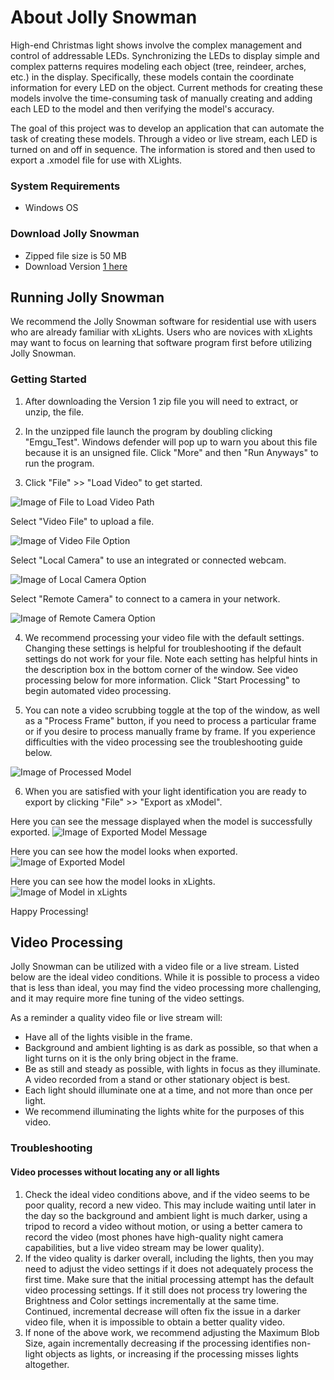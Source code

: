 # About Jolly Snowman

High-end Christmas light shows involve the complex management and control of addressable LEDs. Synchronizing the LEDs to display simple and complex patterns requires modeling each object (tree, reindeer, arches, etc.) in the display. Specifically, these models contain the coordinate information for every LED on the object. Current methods for creating these models involve the time-consuming task of manually creating and adding each LED to the model and then verifying the model's accuracy.

The goal of this project was to develop an application that can automate the task of creating these models. Through a video or live stream, each LED is turned on and off in sequence. The information is stored and then used to export a .xmodel file for use with XLights.

### System Requirements

- Windows OS

### Download Jolly Snowman

- Zipped file size is 50 MB
- Download Version [1 here](https://github.com/computergeek1507/GVSU-CIS641-Jolly-Snowman/releases/download/v1/release_v1.zip)

## Running Jolly Snowman

We recommend the Jolly Snowman software for residential use with users who are already familiar with xLights. Users who are novices with xLights may want to focus on learning that software program first before utilizing Jolly Snowman. 

### Getting Started

1. After downloading the Version 1 zip file you will need to extract, or unzip, the file. 

2. In the unzipped file launch the program by doubling clicking "Emgu_Test". Windows defender will pop up to warn you about this file because it is an unsigned file. Click "More" and then "Run Anyways" to run the program. 

3. Click "File" >> "Load Video" to get started. 

![Image of File to Load Video Path](https://github.com/computergeek1507/GVSU-CIS641-Jolly-Snowman/blob/master/artifacts/Screenshots/load_video.png)

Select "Video File" to upload a file.

![Image of Video File Option](https://github.com/computergeek1507/GVSU-CIS641-Jolly-Snowman/blob/master/artifacts/Screenshots/load_video_file.png)

Select "Local Camera" to use an integrated or connected webcam.

![Image of Local Camera Option](https://github.com/computergeek1507/GVSU-CIS641-Jolly-Snowman/blob/master/artifacts/Screenshots/select_local_camera.png)

Select "Remote Camera" to connect to a camera in your network.

![Image of Remote Camera Option](https://github.com/computergeek1507/GVSU-CIS641-Jolly-Snowman/blob/master/artifacts/Screenshots/remote_camera.png)

4. We recommend processing your video file with the default settings. Changing these settings is helpful for troubleshooting if the default settings do not work for your file. Note each setting has helpful hints in the description box in the bottom corner of the window. See video processing below for more information. 
Click "Start Processing" to begin automated video processing. 

5. You can note a video scrubbing toggle at the top of the window, as well as a "Process Frame" button, if you need to process a particular frame or if you desire to process manually frame by frame. If you experience difficulties with the video processing see the troubleshooting guide below. 

![Image of Processed Model](https://github.com/computergeek1507/GVSU-CIS641-Jolly-Snowman/blob/master/artifacts/Screenshots/display_detections.png)


6. When you are satisfied with your light identification you are ready to export by clicking "File" >> "Export as xModel".

Here you can see the message displayed when the model is successfully exported. 
![Image of Exported Model Message](https://github.com/computergeek1507/GVSU-CIS641-Jolly-Snowman/blob/master/artifacts/Screenshots/export_model.png)

Here you can see how the model looks when exported.
![Image of Exported Model](https://github.com/computergeek1507/GVSU-CIS641-Jolly-Snowman/blob/master/artifacts/Screenshots/xlight_csvModel.png)

Here you can see how the model looks in xLights.
![Image of Model in xLights](https://github.com/computergeek1507/GVSU-CIS641-Jolly-Snowman/blob/master/artifacts/Screenshots/display_xlights_1.png)

Happy Processing!

## Video Processing

Jolly Snowman can be utilized with a video file or a live stream. Listed below are the ideal video conditions. While it is possible to process a video that is less than ideal, you may find the video processing more challenging, and it may require more fine tuning of the video settings. 

As a reminder a quality video file or live stream will:
- Have all of the lights visible in the frame. 
- Background and ambient lighting is as dark as possible, so that when a light turns on it is the only bring object in the frame. 
- Be as still and steady as possible, with lights in focus as they illuminate. A video recorded from a stand or other stationary object is best.
- Each light should illuminate one at a time, and not more than once per light. 
- We recommend illuminating the lights white for the purposes of this video. 

### Troubleshooting

#### Video processes without locating any or all lights

1. Check the ideal video conditions above, and if the video seems to be poor quality, record a new video. This may include waiting until later in the day so the background and ambient light is much darker, using a tripod to record a video without motion, or using a better camera to record the video (most phones have high-quality night camera capabilities, but a live video stream may be lower quality). 
2. If the video quality is darker overall, including the lights, then you may need to adjust the video settings if it does not adequately process the first time. Make sure that the initial processing attempt has the default video processing settings. If it still does not process try lowering the Brightness and Color settings incrementally at the same time. Continued, incremental decrease will often fix the issue in a darker video file, when it is impossible to obtain a better quality video. 
3. If none of the above work, we recommend adjusting the Maximum Blob Size, again incrementally decreasing if the processing identifies non-light objects as lights, or increasing if the processing misses lights altogether. 
